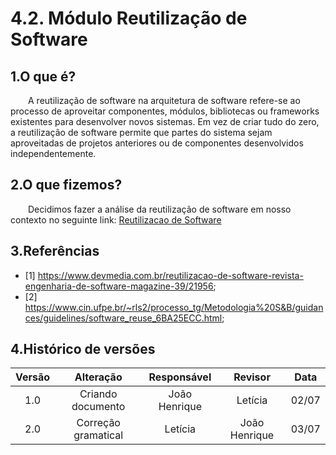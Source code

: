 # 4.2. Módulo Reutilização de Software

## 1.O que é?

&emsp;&emsp;A reutilização de software na arquitetura de software refere-se ao processo de aproveitar componentes, módulos, bibliotecas ou frameworks existentes para desenvolver novos sistemas. Em vez de criar tudo do zero, a reutilização de software permite que partes do sistema sejam aproveitadas de projetos anteriores ou de componentes desenvolvidos independentemente.

## 2.O que fizemos?

&emsp;&emsp;Decidimos fazer a análise da reutilização de software em nosso contexto no seguinte link: [Reutilizacao de Software](./4.2.1.Reutilizacao.md)

## 3.Referências

- [1] https://www.devmedia.com.br/reutilizacao-de-software-revista-engenharia-de-software-magazine-39/21956;
- [2] https://www.cin.ufpe.br/~rls2/processo_tg/Metodologia%20S&B/guidances/guidelines/software_reuse_6BA25ECC.html;

## 4.Histórico de versões

| Versão |     Alteração     |  Responsável  | Revisor | Data  |
| :----: | :---------------: | :-----------: | :-----: | :---: |
|  1.0   | Criando documento | João Henrique | Letícia | 02/07 |
|  2.0   | Correção gramatical | Letícia     | João Henrique | 03/07 |
